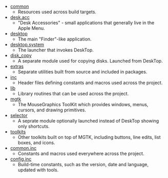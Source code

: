 
* [common](common)
  * Resources used across build targets.
* [desk.acc](desk.acc)
  * "Desk Accessories" - small applications that generally live in the Apple Menu.
* [desktop](desktop)
  * The main "Finder"-like application.
* [desktop.system](desktop.system)
  * The launcher that invokes DeskTop.
* [disk_copy](disk_copy)
  * A separate module used for copying disks. Launched from DeskTop.
* [extras](extras)
  * Separate utilities built from source and included in packages.
* [inc](inc)
  * Header files defining constants and macros used across the project.
* [lib](lib)
  * Library routines that can be used across the project.
* [mgtk](mgtk)
  * The MouseGraphics ToolKit which provides windows, menus, cursors, and drawing primitives.
* [selector](selector)
  * A seprate module optionally launched instead of DeskTop showing only shortcuts.
* [toolkits](toolkits)
  * Other toolkits built on top of MGTK, including buttons, line edits, list boxes, and icons.
* [common.inc](common.inc)
  * Constants and macros used everywhere across the project.
* [config.inc](config.inc)
  * Build-time constants, such as the version, date and language, updated with tools.
